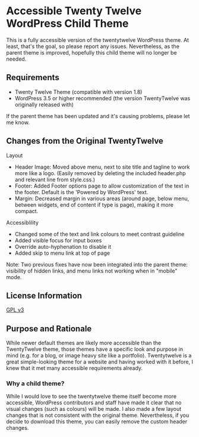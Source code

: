 # Accessible Twenty Twelve WordPress Child Theme
This is a fully accessible version of the twentytwelve WordPress theme. At least, that's the goal, so please report any issues. Nevertheless, as the parent theme is improved, hopefully this child theme will no longer be needed.

## Requirements
* Twenty Twelve Theme (compatible with version 1.8)
* WordPress 3.5 or higher recommended (the version TwentyTwelve was originally released with)

If the parent theme has been updated and it's causing problems, please let me know.

## Changes from the Original TwentyTwelve
Layout
* Header Image: Moved above menu, next to site title and tagline to work more like a logo. (Easily removed by deleting the included header.php and relevant line from style.css.)
* Footer: Added Footer options page to allow customization of the text in the footer. Default is the 'Powered by WordPress' text.
* Margin: Decreased margin in various areas (around page, below menu, between widgets, end of content if type is page), making it more compact.

Accessiblility
* Changed some of the text and link colours to meet contrast guideline
* Added visible focus for input boxes
* Override auto-hyphenation to disable it
* Added skip to menu link at top of page

Note: Two previous fixes have now been integrated into the parent theme: visibility of hidden links, and menu links not working when in "mobile" mode.

## License Information
[GPL v3](https://www.gnu.org/licenses/gpl.html)

## Purpose and Rationale
While newer default themes are likely more accessible than the TwentyTwelve theme, those themes have a specific look and purpose in mind (e.g. for a blog, or image heavy site like a portfolio). Twentytwelve is a great simple-looking theme for a website and having worked with it before, I knew that it met many accessible requirements already.

### Why a child theme?
While I would love to see the twentytwelve theme itself become more accessible, WordPress contributors and staff have made it clear that no visual changes (such as colours) will be made. I also made a few layout changes that is not consistent with the original theme. Nevertheless, if you decide to download this theme, you can easily remove the custom header changes.
